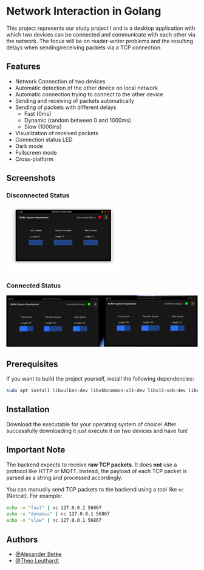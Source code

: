 # Network Interaction in Golang

This project represents our study project I and is a desktop application with which two devices can be connected and
communicate with each other via the network. The focus will be on reader-writer problems and the resulting delays when
sending/receiving packets via a TCP connection.

## Features

- Network Connection of two devices
- Automatic detection of the other device on local network
- Automatic connection trying to connect to the other device
- Sending and receiving of packets automatically
- Sending of packets with different delays
  - Fast (0ms)
  - Dynamic (random between 0 and 1000ms)
  - Slow (1000ms)
- Visualization of received packets
- Connection status LED
- Dark mode
- Fullscreen mode
- Cross-platform

## Screenshots
### Disconnected Status
<img src="./pictures/network-interaction-disconnected.png" alt="Screenshot of the app in disconnected status" width="300"/>

### Connected Status
<img src="./pictures/network-interaction-connected.png" alt="Screenshot of the app in connected status" width="600"/>


## Prerequisites

If you want to build the project yourself, install the following dependencies:

```bash
sudo apt install libvulkan-dev libxkbcommon-x11-dev libx11-xcb-dev libegl1-mesa-dev libwayland-dev libx11-dev libxcursor-dev libxfixes-dev pkg-config
```

## Installation

Download the executable for your operating system of choice!
After successfully downloading it just execute it on two devices and have fun!

## Important Note

The backend expects to receive **raw TCP packets**. It does **not** use a protocol like HTTP or MQTT. Instead, the payload of each TCP packet is parsed as a string and processed accordingly.

You can manually send TCP packets to the backend using a tool like `nc` (Netcat). For example:

```bash
echo -n "fast" | nc 127.0.0.1 56867
echo -n "dynamic" | nc 127.0.0.1 56867
echo -n "slow" | nc 127.0.0.1 56867
```

## Authors

- [@Alexander Betke](https://www.github.com/alexinabox)
- [@Theo Leuthardt](https://www.github.com/theoleuthardt)
